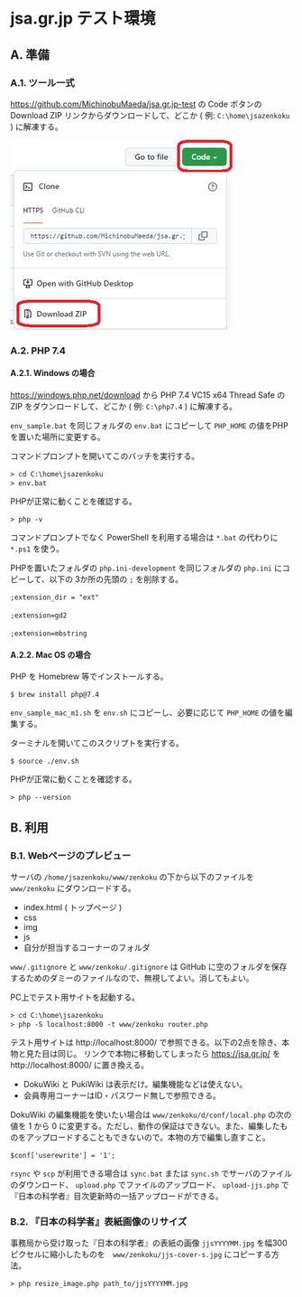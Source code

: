 # jsa.gr.jp テスト環境

## A. 準備

### A.1. ツール一式

https://github.com/MichinobuMaeda/jsa.gr.jp-test の Code ボタンの Download ZIP リンクからダウンロードして、どこか ( 例: `C:\home\jsazenkoku` ) に解凍する。

![Code - Download ZIP](local/code-dowload-zip.png)


### A.2. PHP 7.4

#### A.2.1. Windows の場合

<https://windows.php.net/download> から PHP 7.4 VC15 x64 Thread Safe の ZIP をダウンロードして、どこか ( 例: `C:\php7.4` ) に解凍する。

`env_sample.bat` を同じフォルダの `env.bat` にコピーして `PHP_HOME` の値をPHPを置いた場所に変更する。

コマンドプロンプトを開いてこのバッチを実行する。

    > cd C:\home\jsazenkoku
    > env.bat

PHPが正常に動くことを確認する。

    > php -v

コマンドプロンプトでなく PowerShell を利用する場合は `*.bat` の代わりに `*.ps1` を使う。

PHPを置いたフォルダの `php.ini-development` を同じフォルダの `php.ini` にコピーして、以下の 3か所の先頭の `;` を削除する。

    ;extension_dir = "ext"

    ;extension=gd2

    ;extension=mbstring


#### A.2.2. Mac OS の場合

PHP を Homebrew 等でインストールする。

    $ brew install php@7.4

`env_sample_mac_m1.sh` を `env.sh` にコピーし、必要に応じて `PHP_HOME` の値を編集する。

ターミナルを開いてこのスクリプトを実行する。

    $ source ./env.sh

PHPが正常に動くことを確認する。

    > php --version


## B. 利用

### B.1. Webページのプレビュー

サーバの `/home/jsazenkoku/www/zenkoku` の下から以下のファイルを `www/zenkoku` にダウンロードする。

- index.html ( トップページ )
- css
- img
- js
- 自分が担当するコーナーのフォルダ

`www/.gitignore` と `www/zenkoku/.gitignore` は GitHub に空のフォルダを保存するためのダミーのファイルなので、無視してよい。消してもよい。

PC上でテスト用サイトを起動する。

    > cd C:\home\jsazenkoku
    > php -S localhost:8000 -t www/zenkoku router.php

テスト用サイトは http://localhost:8000/ で参照できる。以下の2点を除き、本物と見た目は同じ。
リンクで本物に移動してしまったら https://jsa.gr.jp/ を http://localhost:8000/ に置き換える。

- DokuWiki と PukiWiki は表示だけ。編集機能などは使えない。
- 会員専用コーナーはID・パスワード無しで参照できる。

DokuWiki の編集機能を使いたい場合は `www/zenkoku/d/conf/local.php` の次の値を 1 から 0 に変更する。ただし、動作の保証はできない。また、編集したものをアップロードすることもできないので。本物の方で編集し直すこと。

    $conf['userewrite'] = '1';

`rsync` や `scp` が利用できる場合は `sync.bat` または `sync.sh` でサーバのファイルのダウンロード、 `upload.php` でファイルのアップロード、 `upload-jjs.php` で『日本の科学者』目次更新時の一括アップロードができる。

### B.2. 『日本の科学者』表紙画像のリサイズ

事務局から受け取った『日本の科学者』の表紙の画像 `jjsYYYYMM.jpg` を幅300ピクセルに縮小したものを　`www/zenkoku/jjs-cover-s.jpg` にコピーする方法。

    > php resize_image.php path_to/jjsYYYYMM.jpg
